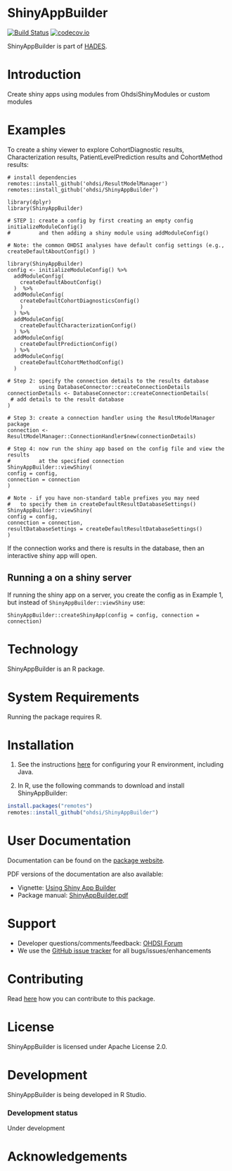 ShinyAppBuilder
===============

[![Build Status](https://github.com/OHDSI/ShinyAppBuilder/workflows/R-CMD-check/badge.svg)](https://github.com/OHDSI/ShinyAppBuilder/actions?query=workflow%3AR-CMD-check)
[![codecov.io](https://codecov.io/github/OHDSI/ShinyAppBuilder/coverage.svg?branch=main)](https://codecov.io/github/OHDSI/ShinyAppBuilder?branch=main)

ShinyAppBuilder is part of [HADES](https://ohdsi.github.io/Hades/).

Introduction
============

Create shiny apps using modules from OhdsiShinyModules or custom modules

Examples
========

To create a shiny viewer to explore CohortDiagnostic results, Characterization results, PatientLevelPrediction results and CohortMethod results:

```{r}
# install dependencies
remotes::install_github('ohdsi/ResultModelManager')
remotes::install_github('ohdsi/ShinyAppBuilder')

library(dplyr)
library(ShinyAppBuilder)

# STEP 1: create a config by first creating an empty config initializeModuleConfig()
#         and then adding a shiny module using addModuleConfig()

# Note: the common OHDSI analyses have default config settings (e.g., createDefaultAboutConfig() )

library(ShinyAppBuilder)
config <- initializeModuleConfig() %>%
  addModuleConfig(
    createDefaultAboutConfig()
  )  %>%
  addModuleConfig(
    createDefaultCohortDiagnosticsConfig()
    )
  ) %>%
  addModuleConfig(
    createDefaultCharacterizationConfig()
  ) %>%
  addModuleConfig(
    createDefaultPredictionConfig()
  ) %>%
  addModuleConfig(
    createDefaultCohortMethodConfig()
  )

# Step 2: specify the connection details to the results database 
          using DatabaseConnector::createConnectionDetails 
connectionDetails <- DatabaseConnector::createConnectionDetails(
 # add details to the result database
)

# Step 3: create a connection handler using the ResultModelManager package
connection <- ResultModelManager::ConnectionHandler$new(connectionDetails)

# Step 4: now run the shiny app based on the config file and view the results
#         at the specified connection
ShinyAppBuilder::viewShiny(
config = config, 
connection = connection
)

# Note - if you have non-standard table prefixes you may need 
#   to specify them in createDefaultResultDatabaseSettings()
ShinyAppBuilder::viewShiny(
config = config, 
connection = connection,  
resultDatabaseSettings = createDefaultResultDatabaseSettings()
)
```

If the connection works and there is results in the database, then an interactive shiny app will open.


## Running a on a shiny server

If running the shiny app on a server, you create the config as in Example 1, but instead of `ShinyAppBuilder::viewShiny` use:

```{r}
ShinyAppBuilder::createShinyApp(config = config, connection = connection)
```

Technology
==========

ShinyAppBuilder is an R package.


System Requirements
===================

Running the package requires R.


Installation
============

1. See the instructions [here](https://ohdsi.github.io/Hades/rSetup.html) for configuring your R environment, including Java.

2. In R, use the following commands to download and install ShinyAppBuilder:

  ```r
  install.packages("remotes")
  remotes::install_github("ohdsi/ShinyAppBuilder")
  ```
  
User Documentation
==================
Documentation can be found on the [package website](https://ohdsi.github.io/ShinyAppBuilder/).

PDF versions of the documentation are also available:

* Vignette: [Using Shiny App Builder](https://raw.githubusercontent.com/OHDSI/ShinyAppBuilder/main/inst/doc/shinyAppModules.pdf)
* Package manual: [ShinyAppBuilder.pdf](https://raw.githubusercontent.com/OHDSI/ShinyAppBuilder/main/extras/ShinyAppBuilder.pdf)


Support
=======

* Developer questions/comments/feedback: <a href="http://forums.ohdsi.org/c/developers">OHDSI Forum</a>
* We use the <a href="https://github.com/OHDSI/ShinyAppBuilder/issues">GitHub issue tracker</a> for all bugs/issues/enhancements


Contributing
============

Read [here](https://ohdsi.github.io/Hades/contribute.html) how you can contribute to this package.


License
=======

ShinyAppBuilder is licensed under Apache License 2.0. 


Development
===========

ShinyAppBuilder is being developed in R Studio.


### Development status

Under development


Acknowledgements
================

